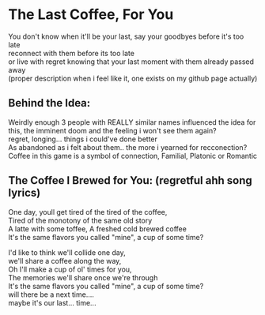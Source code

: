 # The Last Coffee, For You
You don't know when it'll be your last, say your goodbyes before it's too late  
reconnect with them before its too late  
or live with regret knowing that your last moment with them already passed away  
(proper description when i feel like it, one exists on my github page actually)  

## Behind the Idea:
Weirdly enough 3 people with REALLY similar names influenced the idea for this, the imminent doom and the feeling i won't see them again?  
regret, longing... things i could've done better  
As abandoned as i felt about them.. the more i yearned for recconection?  
Coffee in this game is a symbol of connection, Familial, Platonic or Romantic  

## The Coffee I Brewed for You: (regretful ahh song lyrics)  
One day, youll get tired of the tired of the coffee,  
Tired of the monotony of the same old story  
A latte with some toffee, A freshed cold brewed coffee  
It's the same flavors you called "mine", a cup of some time?  
   
I'd like to think we'll collide one day,   
we'll share a coffee along the way,   
Oh I'll make a cup of ol' times for you,   
The memories we'll share once we're through   
It's the same flavors you called "mine", a cup of some time?  
will there be a next time....   
maybe it's our last... time...   
